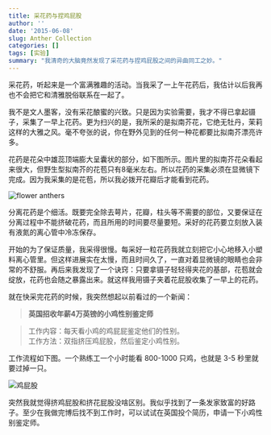 ```yaml
---
title: 采花药与捏鸡屁股
author: ''
date: '2015-06-08'
slug: Anther Collection
categories: []
tags: [实验]
summary: "我清奇的大脑竟然发现了采花药与捏鸡屁股之间的异曲同工之妙。"
---
```


采花药，听起来是一个富满雅趣的活动。当我采了一上午花药后，我估计以后我再也不会把它和清雅脱俗联系在一起了。  

我不是文人墨客，没有采花酿蜜的兴致。只是因为实验需要，我才不得已拿起镊子，采集了一早上花药。更为扫兴的是，我所采的是拟南芥花，它绝无牡丹，茉莉这样的大雅之风。毫不夸张的说，你在野外见到的任何一种花都要比拟南芥漂亮许多。  

花药是花朵中雄蕊顶端膨大呈囊状的部分，如下图所示。图片里的拟南芥花朵看起来很大，但野生型拟南芥的花苞只有8毫米左右。所以花药的采集必须在显微镜下完成。因为我采集的是花苞，所以我必拨开花瓣后才能看到花药。    

![flower anthers](http://i.imgur.com/ezEHYFv.jpg)    

分离花药是个细活。既要完全除去萼片，花瓣，柱头等不需要的部位，又要保证在分离过程中不能挤破花药，而且所用的时间要尽量要短。采好的花药要立刻放入装有液氮的离心管中冷冻保存。  

开始的为了保证质量，我采得很慢。每采好一粒花药我就立刻把它小心地移入小塑料离心管里。但这样进展实在太慢，而且时间久了，一直对着显微镜的眼睛也会非常的不舒服。再后来我发现了一个诀窍：只要拿镊子轻轻得夹花的基部，花苞就会绽放，花药也会随之暴露出来。就这样我用镊子夹着花屁股收集了一早上的花药。  

就在快采完花药的时候，我突然想起以前看过的一个新闻：

>**英国招收年薪4万英镑的小鸡性别鉴定师**        

> 工作内容：每天看小鸡的鸡屁屁鉴定他们的性别。  
> 工作方法：双指挤压鸡屁股，然后鉴定小鸡性别。  

工作流程如下图。一个熟练工一个小时能看 800-1000 只鸡，也就是 3-5 秒里就要过掉一只。

![鸡屁股](http://i.imgur.com/eXIxeMU.jpg)

突然我就觉得挤鸡屁股和挤花屁股没啥区别。我似乎找到了一条发家致富的好路子。至少在我做完博后找不到工作时，可以试试在英国投个简历，申请一下小鸡性别鉴定师。